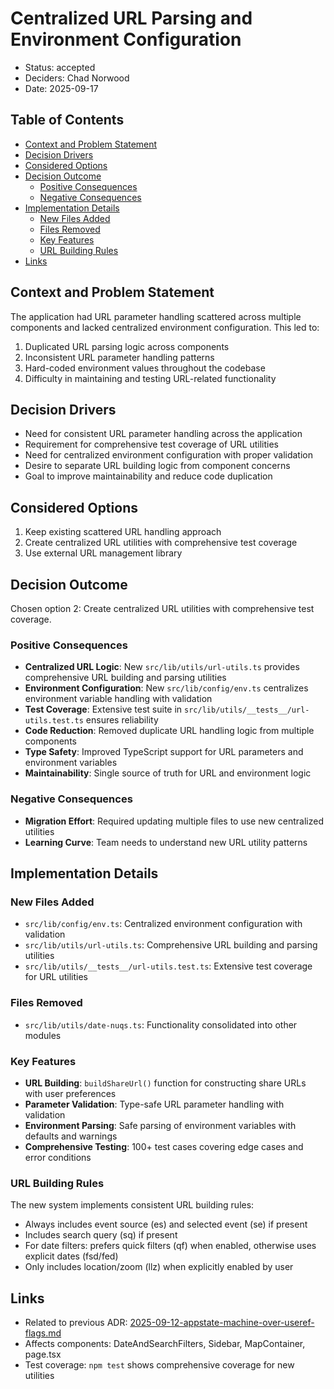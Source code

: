 # Centralized URL Parsing and Environment Configuration

- Status: accepted
- Deciders: Chad Norwood
- Date: 2025-09-17

## Table of Contents

- [Context and Problem Statement](#context-and-problem-statement)
- [Decision Drivers](#decision-drivers)
- [Considered Options](#considered-options)
- [Decision Outcome](#decision-outcome)
  - [Positive Consequences](#positive-consequences)
  - [Negative Consequences](#negative-consequences)
- [Implementation Details](#implementation-details)
  - [New Files Added](#new-files-added)
  - [Files Removed](#files-removed)
  - [Key Features](#key-features)
  - [URL Building Rules](#url-building-rules)
- [Links](#links)

## Context and Problem Statement

The application had URL parameter handling scattered across multiple components and lacked centralized environment configuration. This led to:

1. Duplicated URL parsing logic across components
2. Inconsistent URL parameter handling patterns
3. Hard-coded environment values throughout the codebase
4. Difficulty in maintaining and testing URL-related functionality

## Decision Drivers

- Need for consistent URL parameter handling across the application
- Requirement for comprehensive test coverage of URL utilities
- Need for centralized environment configuration with proper validation
- Desire to separate URL building logic from component concerns
- Goal to improve maintainability and reduce code duplication

## Considered Options

1. Keep existing scattered URL handling approach
2. Create centralized URL utilities with comprehensive test coverage
3. Use external URL management library

## Decision Outcome

Chosen option 2: Create centralized URL utilities with comprehensive test coverage.

### Positive Consequences

- **Centralized URL Logic**: New `src/lib/utils/url-utils.ts` provides comprehensive URL building and parsing utilities
- **Environment Configuration**: New `src/lib/config/env.ts` centralizes environment variable handling with validation
- **Test Coverage**: Extensive test suite in `src/lib/utils/__tests__/url-utils.test.ts` ensures reliability
- **Code Reduction**: Removed duplicate URL handling logic from multiple components
- **Type Safety**: Improved TypeScript support for URL parameters and environment variables
- **Maintainability**: Single source of truth for URL and environment logic

### Negative Consequences

- **Migration Effort**: Required updating multiple files to use new centralized utilities
- **Learning Curve**: Team needs to understand new URL utility patterns

## Implementation Details

### New Files Added

- `src/lib/config/env.ts`: Centralized environment configuration with validation
- `src/lib/utils/url-utils.ts`: Comprehensive URL building and parsing utilities
- `src/lib/utils/__tests__/url-utils.test.ts`: Extensive test coverage for URL utilities

### Files Removed

- `src/lib/utils/date-nuqs.ts`: Functionality consolidated into other modules

### Key Features

- **URL Building**: `buildShareUrl()` function for constructing share URLs with user preferences
- **Parameter Validation**: Type-safe URL parameter handling with validation
- **Environment Parsing**: Safe parsing of environment variables with defaults and warnings
- **Comprehensive Testing**: 100+ test cases covering edge cases and error conditions

### URL Building Rules

The new system implements consistent URL building rules:

- Always includes event source (es) and selected event (se) if present
- Includes search query (sq) if present
- For date filters: prefers quick filters (qf) when enabled, otherwise uses explicit dates (fsd/fed)
- Only includes location/zoom (llz) when explicitly enabled by user

## Links

- Related to previous ADR: [2025-09-12-appstate-machine-over-useref-flags.md](2025-09-12-appstate-machine-over-useref-flags.md)
- Affects components: DateAndSearchFilters, Sidebar, MapContainer, page.tsx
- Test coverage: `npm test` shows comprehensive coverage for new utilities
